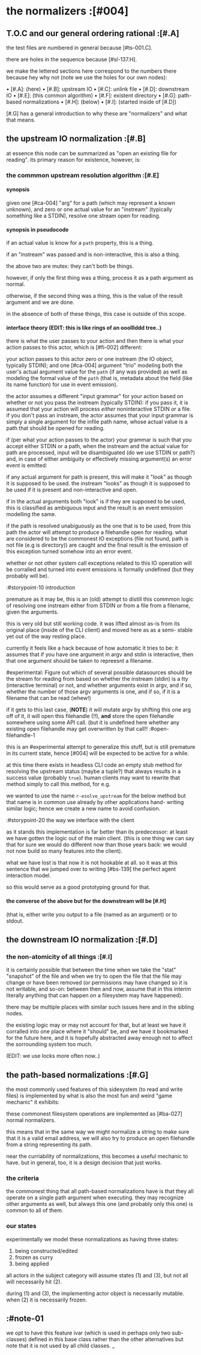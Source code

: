 # the normalizers :[#004]

## T.O.C and our general ordering rational :[#.A]

the test files are numbered in general because [#ts-001.C].

there are holes in the sequence because [#sl-137.H].

we make the lettered sections here correspond to the numbers there
because hey why not (note we use the holes for our own nodes):

  • [#.A]: (here)
  • [#.B]: upstream IO
  • [#.C]: unlink file
  • [#.D]: downstream IO
  • [#.E]: (this common algorithm)
  • [#.F]: existent directory
  • [#.G]: path-based normalizations
  • [#.H]: (below)
  • [#.I]: (started inside of [#.D])

[#.G] has a general introduction to why these are "normalizers" and what
that means.




## the upstream IO normalization  :[#.B]

at essence this node can be summarized as "open an existing file for
reading". its primary reason for existence, however, is:


### the commmon upstream resolution algorithm :[#.E]


#### synopsis

given one [#ca-004] "arg" for a path (which may represent a known
unknown), and zero or one actual value for an "instream" (typically
something like a STDIN), resolve one stream open for reading.




#### synopsis in pseudocode

if an actual value is know for a `path` property, this is a thing.

if an "instream" was passed and is non-interactive, this is also a thing.

the above two are mutex: they can't both be things.

however, if only the first thing was a thing, process it as a path
argument as normal.

otherwise, if the second thing was a thing, this is the value of the
result argument and we are done.

in the absence of both of these things, this case is outside
of this scope.




#### interface theory (EDIT: this is like rings of an ooolllddd tree..)

there is what the user passes to your action and then there is what
your action passes to this actor, which is [#fi-002] different:

your action passes to this actor zero or one instream (the IO object,
typically STDIN); and one [#ca-004] argument "trio" modeling both
the user's actual argument value for the `path` (if any was provided)
as well as modeling the formal value of the `path` (that is, metadata
about the field (like its name function) for use in event emission).

the actor assumes a different "input grammar" for your action based on
whether or not you pass the instream (typically STDIN): if you pass it,
it is assumed that your action will process *either* noninteractive STDIN
*or* a file. if you don't pass an instream, the actor assumes that your
input grammar is simply a single argument for the infile path name,
whose actual value is a path that should be opened for reading.

if (per what your action passes to the actor) your grammar is such that
you accept either STDIN or a path, when the instream and the actual value
for path are processed, input will be disambiguated (do we use STDIN or
path?) and, in case of either ambiguity or effectively missing argument(s)
an error event is emitted:

if any actual argument for path is present, this will make it "look" as
though it is supposed to be used. the instream "looks" as though it is
supposed to be used if it is present and non-interactive and open.

if in the actual arguments both "look" is if they are supposed to be used,
this is classified as ambiguous input and the result is an event emission
modelling the same.

if the path is resolved unabiguously as the one that is to be used,
from this path the actor will attempt to produce a filehandle open for
reading. what are considered to be the commonest IO exceptions (file not
found, path is not file (e.g is directory)) are caught and the final
result is the emission of this exception turned somehow into an error event.

whether or not other system call exceptions related to this IO operation
will be corralled and turned into event emissions is formally undefined
(but they probably will be).




:#storypoint-10 introduction

premature as it may be, this is an (old) attempt to distill this commmon
logic of resolving one instream either from STDIN or from a file from
a filename, given the arguments.

this is very old but still working code. it was lifted almost as-is from
its original place (inside of the CLI client) and moved here as as a semi-
stable yet out of the way resting place.

currently it feels like a hack because of how automatic it tries to be:
it assumes that if you have one argument in argv and stdin is interactive,
then that one argument should be taken to repreesnt a filename.

#experimental: Figure out which of several possible datasources should
be the stream for reading from based on whether the instream (stdin)
is a tty (interactive terminal) or not, and whether arguments exist
in argv, and if so, whether the number of those argv arguments is one,
and if so, if it is a filename that can be read (whew!)

if it gets to this last case, (**NOTE**) it will mutate argv by
shifting this one arg off of it, it will open this filehandle (!!),
**and** store the open filehandle somewhere using some API call.
(but it is undefined here whether any existing open filehandle may
get overwritten by that call!! :#open-filehandle-1

this is an #experimental attempt to generalize this stuff, but is
still premature in its current state, hence [#004] will be
expected to be active for a while.

at this time there exists in headless CLI code an empty stub method
for resolving the upstream status (maybe a tuple?) that always results
in a success value (probably `true`). human clients may want to rewrite
that method simply to call this method, for e.g.

we wanted to use the name `r-esolve_upstream` for the below method
but that name is in common use already by other applications hand-
writing similar logic; hence we create a new name to avoid confusion.



:#storypoint-20 the way we interface with the client

as it stands this implementation is far better than its predecessor:
at least we have gotten the logic out of the main client. (this is one thing
we can say that for sure we would do different now than those years back:
we would not now build so many features into the client).

what we have lost is that now it is not hookable at all. so it was at this
sentence that we jumped over to writing [#bs-139] the perfect agent interaction
model.

so this would serve as a good prototyping ground for that.


#### the converse of the above but for the downstream will be [#.H]

(that is, either write you output to a file (named as an argument) or to
stdout.




## the downstream IO normalization :[#.D]


### the non-atomicity of all things :[#.I]

it is certainly possible that between the time when we take the "stat"
"snapshot" of the file and when we try to open the file that the file
may change or have been removed (or permissions may have changed so it
is not writable, and so-on: between then and now, assume that in this
interim literally anything that can happen on a filesystem may have
happened).

there may be multiple places with similar such issues here and in the
sibling nodes.

the existing logic may or may not account for that, but at least we
have it corralled into one place where it "should" be, and we have it
bookmarked for the future here, and it is hopefully abstracted away enough
not to affect the sorroundiing system too much.

(EDIT: we use locks more often now..)




## the path-based normalizations :[#.G]

the most commonly used features of this sidesystem (to read and write
files) is implemented by what is also the most fun and weird "game mechanic"
it exhibits:

these commonest filesystem operations are implemented as [#ba-027] normal
normalizers.

this means that in the same way we might normalize a string to make sure
that it is a valid email address, we will also try to produce an open
filehandle from a string representing its path.

near the curriability of normalizations, this becomes a useful mechanic
to have. but in general, too, it is a design decision that just works.




### the criteria

the commonest thing that all path-based normalizations have is that they
all operate on a single path argument when executing. they may recognize
other arguments as well, but always this one (and probably only this one)
is common to all of them.




### our states

experimentally we model these normalizations as having three states:

  1) being constructed/edited
  2) frozen as curry
  3) being applied

all actors in the subject category will assume states (1) and (3),
but not all will necessarily hit (2).

during (1) and (3), the implementing actor object is necessarily
mutable. when (2) it is necessarily frozen.





## :#note-01

we opt to have this feature ivar (which is used in perhaps only two
sub-classes) defined in this base class rather than the other
alternatives but note that it is not used by all child classes.
_

